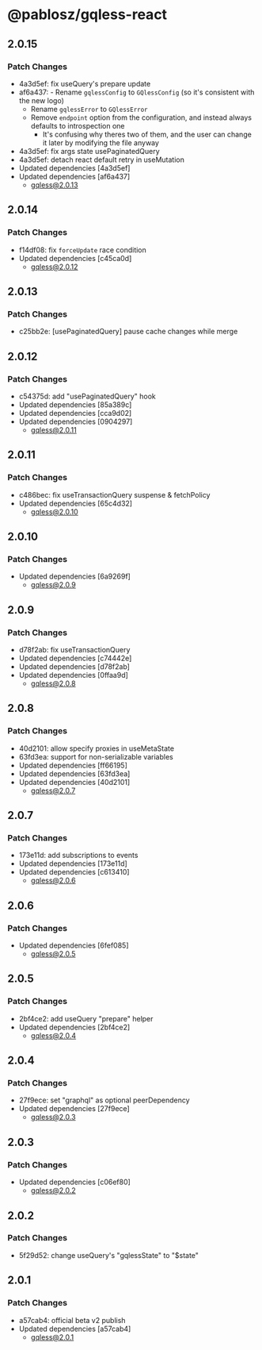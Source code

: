# @pablosz/gqless-react

## 2.0.15

### Patch Changes

- 4a3d5ef: fix useQuery's prepare update
- af6a437: - Rename `gqlessConfig` to `GQlessConfig` (so it's consistent with the new logo)
  - Rename `gqlessError` to `GQlessError`
  - Remove `endpoint` option from the configuration, and instead always defaults to introspection one
    - It's confusing why theres two of them, and the user can change it later by modifying the file anyway
- 4a3d5ef: fix args state usePaginatedQuery
- 4a3d5ef: detach react default retry in useMutation
- Updated dependencies [4a3d5ef]
- Updated dependencies [af6a437]
  - gqless@2.0.13

## 2.0.14

### Patch Changes

- f14df08: fix `forceUpdate` race condition
- Updated dependencies [c45ca0d]
  - gqless@2.0.12

## 2.0.13

### Patch Changes

- c25bb2e: [usePaginatedQuery] pause cache changes while merge

## 2.0.12

### Patch Changes

- c54375d: add "usePaginatedQuery" hook
- Updated dependencies [85a389c]
- Updated dependencies [cca9d02]
- Updated dependencies [0904297]
  - gqless@2.0.11

## 2.0.11

### Patch Changes

- c486bec: fix useTransactionQuery suspense & fetchPolicy
- Updated dependencies [65c4d32]
  - gqless@2.0.10

## 2.0.10

### Patch Changes

- Updated dependencies [6a9269f]
  - gqless@2.0.9

## 2.0.9

### Patch Changes

- d78f2ab: fix useTransactionQuery
- Updated dependencies [c74442e]
- Updated dependencies [d78f2ab]
- Updated dependencies [0ffaa9d]
  - gqless@2.0.8

## 2.0.8

### Patch Changes

- 40d2101: allow specify proxies in useMetaState
- 63fd3ea: support for non-serializable variables
- Updated dependencies [ff66195]
- Updated dependencies [63fd3ea]
- Updated dependencies [40d2101]
  - gqless@2.0.7

## 2.0.7

### Patch Changes

- 173e11d: add subscriptions to events
- Updated dependencies [173e11d]
- Updated dependencies [c613410]
  - gqless@2.0.6

## 2.0.6

### Patch Changes

- Updated dependencies [6fef085]
  - gqless@2.0.5

## 2.0.5

### Patch Changes

- 2bf4ce2: add useQuery "prepare" helper
- Updated dependencies [2bf4ce2]
  - gqless@2.0.4

## 2.0.4

### Patch Changes

- 27f9ece: set "graphql" as optional peerDependency
- Updated dependencies [27f9ece]
  - gqless@2.0.3

## 2.0.3

### Patch Changes

- Updated dependencies [c06ef80]
  - gqless@2.0.2

## 2.0.2

### Patch Changes

- 5f29d52: change useQuery's "gqlessState" to "$state"

## 2.0.1

### Patch Changes

- a57cab4: official beta v2 publish
- Updated dependencies [a57cab4]
  - gqless@2.0.1
